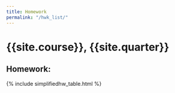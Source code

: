 ```yaml
---
title: Homework
permalink: "/hwk_list/"
---
```


# {{site.course}}, {{site.quarter}}

<h2 id="homework">Homework:</h2>
{% include simplifiedhw_table.html %}

